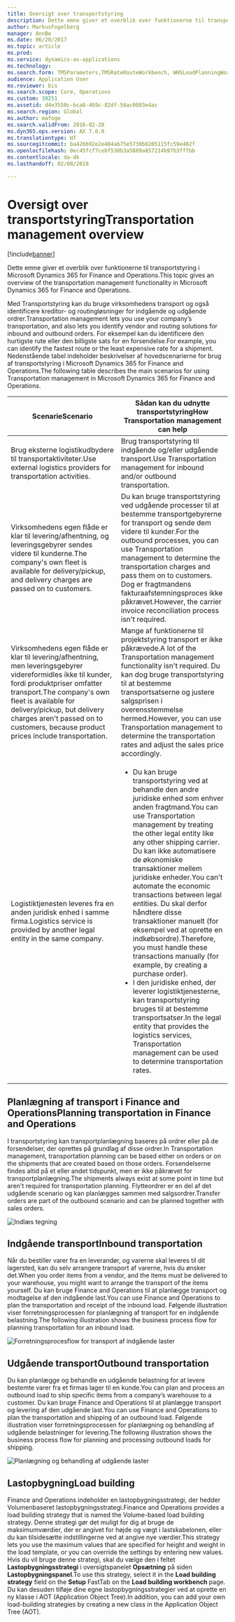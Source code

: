 ```yaml
---
title: Oversigt over transportstyring
description: Dette emne giver et overblik over funktionerne til transportstyring i Microsoft Dynamics 365 for Finance and Operations.
author: MarkusFogelberg
manager: AnnBe
ms.date: 06/20/2017
ms.topic: article
ms.prod: 
ms.service: dynamics-ax-applications
ms.technology: 
ms.search.form: TMSParameters,TMSRateRouteWorkbench, WHSLoadPlanningWorkbench
audience: Application User
ms.reviewer: bis
ms.search.scope: Core, Operations
ms.custom: 30251
ms.assetid: d4e3550c-bca8-469c-82df-56ac0083e4ac
ms.search.region: Global
ms.author: mafoge
ms.search.validFrom: 2016-02-28
ms.dyn365.ops.version: AX 7.0.0
ms.translationtype: HT
ms.sourcegitcommit: ba426692e2e404ab75e5730b8205115fc59e402f
ms.openlocfilehash: 0ec45fcf7cebf530b3a5889a857214b97b3fffbb
ms.contentlocale: da-dk
ms.lasthandoff: 02/08/2018

---
```


# <a name="transportation-management-overview"></a><span data-ttu-id="ec752-103">Oversigt over transportstyring</span><span class="sxs-lookup"><span data-stu-id="ec752-103">Transportation management overview</span></span>

[!include[banner](../includes/banner.md)]


<span data-ttu-id="ec752-104">Dette emne giver et overblik over funktionerne til transportstyring i Microsoft Dynamics 365 for Finance and Operations.</span><span class="sxs-lookup"><span data-stu-id="ec752-104">This topic gives an overview of the transportation management functionality in Microsoft Dynamics 365 for Finance and Operations.</span></span>

<span data-ttu-id="ec752-105">Med Transportstyring kan du bruge virksomhedens transport og også identificere kreditor- og routingløsninger for indgående og udgående ordrer.</span><span class="sxs-lookup"><span data-stu-id="ec752-105">Transportation management lets you use your company’s transportation, and also lets you identify vendor and routing solutions for inbound and outbound orders.</span></span> <span data-ttu-id="ec752-106">For eksempel kan du identificere den hurtigste rute eller den billigste sats for en forsendelse.</span><span class="sxs-lookup"><span data-stu-id="ec752-106">For example, you can identify the fastest route or the least expensive rate for a shipment.</span></span> <span data-ttu-id="ec752-107">Nedenstående tabel indeholder beskrivelser af hovedscenarierne for brug af transportstyring i Microsoft Dynamics 365 for Finance and Operations.</span><span class="sxs-lookup"><span data-stu-id="ec752-107">The following table describes the main scenarios for using Transportation management in Microsoft Dynamics 365 for Finance and Operations.</span></span>

<table>
<colgroup>
<col width="50%" />
<col width="50%" />
</colgroup>
<thead>
<tr class="header">
<th><span data-ttu-id="ec752-108">Scenarie</span><span class="sxs-lookup"><span data-stu-id="ec752-108">Scenario</span></span></th>
<th><span data-ttu-id="ec752-109">Sådan kan du udnytte transportstyring</span><span class="sxs-lookup"><span data-stu-id="ec752-109">How Transportation management can help</span></span></th>
</tr>
</thead>
<tbody>
<tr class="odd">
<td><span data-ttu-id="ec752-110">Brug eksterne logistikudbydere til transportaktiviteter.</span><span class="sxs-lookup"><span data-stu-id="ec752-110">Use external logistics providers for transportation activities.</span></span></td>
<td><span data-ttu-id="ec752-111">Brug transportstyring til indgående og/eller udgående transport.</span><span class="sxs-lookup"><span data-stu-id="ec752-111">Use Transportation management for inbound and/or outbound transportation.</span></span></td>
</tr>
<tr class="even">
<td><span data-ttu-id="ec752-112">Virksomhedens egen flåde er klar til levering/afhentning, og leveringsgebyrer sendes videre til kunderne.</span><span class="sxs-lookup"><span data-stu-id="ec752-112">The company's own fleet is available for delivery/pickup, and delivery charges are passed on to customers.</span></span></td>
<td><span data-ttu-id="ec752-113">Du kan bruge transportstyring ved udgående processer til at bestemme transportgebyrerne for transport og sende dem videre til kunder.</span><span class="sxs-lookup"><span data-stu-id="ec752-113">For the outbound processes, you can use Transportation management to determine the transportation charges and pass them on to customers.</span></span> <span data-ttu-id="ec752-114">Dog er fragtmandens fakturaafstemningsproces ikke påkrævet.</span><span class="sxs-lookup"><span data-stu-id="ec752-114">However, the carrier invoice reconciliation process isn't required.</span></span></td>
</tr>
<tr class="odd">
<td><span data-ttu-id="ec752-115">Virksomhedens egen flåde er klar til levering/afhentning, men leveringsgebyrer videreformidles ikke til kunder, fordi produktpriser omfatter transport.</span><span class="sxs-lookup"><span data-stu-id="ec752-115">The company's own fleet is available for delivery/pickup, but delivery charges aren't passed on to customers, because product prices include transportation.</span></span></td>
<td><span data-ttu-id="ec752-116">Mange af funktionerne til projektstyring transport er ikke påkrævede.</span><span class="sxs-lookup"><span data-stu-id="ec752-116">A lot of the Transportation management functionality isn't required.</span></span> <span data-ttu-id="ec752-117">Du kan dog bruge transportstyring til at bestemme transportsatserne og justere salgsprisen i overensstemmelse hermed.</span><span class="sxs-lookup"><span data-stu-id="ec752-117">However, you can use Transportation management to determine the transportation rates and adjust the sales price accordingly.</span></span></td>
</tr>
<tr class="even">
<td><span data-ttu-id="ec752-118">Logistiktjenesten leveres fra en anden juridisk enhed i samme firma.</span><span class="sxs-lookup"><span data-stu-id="ec752-118">Logistics service is provided by another legal entity in the same company.</span></span></td>
<td><ul>
<li><span data-ttu-id="ec752-119">Du kan bruge transportstyring ved at behandle den andre juridiske enhed som enhver anden fragtmand.</span><span class="sxs-lookup"><span data-stu-id="ec752-119">You can use Transportation management by treating the other legal entity like any other shipping carrier.</span></span> <span data-ttu-id="ec752-120">Du kan ikke automatisere de økonomiske transaktioner mellem juridiske enheder.</span><span class="sxs-lookup"><span data-stu-id="ec752-120">You can't automate the economic transactions between legal entities.</span></span> <span data-ttu-id="ec752-121">Du skal derfor håndtere disse transaktioner manuelt (for eksempel ved at oprette en indkøbsordre).</span><span class="sxs-lookup"><span data-stu-id="ec752-121">Therefore, you must handle these transactions manually (for example, by creating a purchase order).</span></span></li>
<li><span data-ttu-id="ec752-122">I den juridiske enhed, der leverer logistiktjenesterne, kan transportstyring bruges til at bestemme transportsatser.</span><span class="sxs-lookup"><span data-stu-id="ec752-122">In the legal entity that provides the logistics services, Transportation management can be used to determine transportation rates.</span></span></li>
</ul></td>
</tr>
</tbody>
</table>

## <a name="planning-transportation-in-finance-and-operations"></a><span data-ttu-id="ec752-123">Planlægning af transport i Finance and Operations</span><span class="sxs-lookup"><span data-stu-id="ec752-123">Planning transportation in Finance and Operations</span></span>
<span data-ttu-id="ec752-124">I transportstyring kan transportplanlægning baseres på ordrer eller på de forsendelser, der oprettes på grundlag af disse ordrer.</span><span class="sxs-lookup"><span data-stu-id="ec752-124">In Transportation management, transportation planning can be based either on orders or on the shipments that are created based on those orders.</span></span> <span data-ttu-id="ec752-125">Forsendelserne findes altid på et eller andet tidspunkt, men er ikke påkrævet for transportplanlægning.</span><span class="sxs-lookup"><span data-stu-id="ec752-125">The shipments always exist at some point in time but aren't required for transportation planning.</span></span> <span data-ttu-id="ec752-126">Flytteordrer er en del af det udgående scenario og kan planlægges sammen med salgsordrer.</span><span class="sxs-lookup"><span data-stu-id="ec752-126">Transfer orders are part of the outbound scenario and can be planned together with sales orders.</span></span> 

![Indlæs tegning](./media/Load-drawing1-1024x477.jpg)

## <a name="inbound-transportation"></a><span data-ttu-id="ec752-128">Indgående transport</span><span class="sxs-lookup"><span data-stu-id="ec752-128">Inbound transportation</span></span>
<span data-ttu-id="ec752-129">Når du bestiller varer fra en leverandør, og varerne skal leveres til dit lagersted, kan du selv arrangere transport af varerne, hvis du ønsker det.</span><span class="sxs-lookup"><span data-stu-id="ec752-129">When you order items from a vendor, and the items must be delivered to your warehouse, you might want to arrange the transport of the items yourself.</span></span> <span data-ttu-id="ec752-130">Du kan bruge Finance and Operations til at planlægge transport og modtagelse af den indgående last.</span><span class="sxs-lookup"><span data-stu-id="ec752-130">You can use Finance and Operations to plan the transportation and receipt of the inbound load.</span></span> <span data-ttu-id="ec752-131">Følgende illustration viser forretningsprocessen for planlægning af transport for en indgående belastning.</span><span class="sxs-lookup"><span data-stu-id="ec752-131">The following illustration shows the business process flow for planning transportation for an inbound load.</span></span> 

![Forretningsprocesflow for transport af indgående laster](./media/Businessprocessflowforinboundloadtransportation.jpg)

## <a name="outbound-transportation"></a><span data-ttu-id="ec752-133">Udgående transport</span><span class="sxs-lookup"><span data-stu-id="ec752-133">Outbound transportation</span></span>
<span data-ttu-id="ec752-134">Du kan planlægge og behandle en udgående belastning for at levere bestemte varer fra et firmas lager til en kunde.</span><span class="sxs-lookup"><span data-stu-id="ec752-134">You can plan and process an outbound load to ship specific items from a company’s warehouse to a customer.</span></span> <span data-ttu-id="ec752-135">Du kan bruge Finance and Operations til at planlægge transport og levering af den udgående last.</span><span class="sxs-lookup"><span data-stu-id="ec752-135">You can use Finance and Operations to plan the transportation and shipping of an outbound load.</span></span> <span data-ttu-id="ec752-136">Følgende illustration viser forretningsprocessen for planlægning og behandling af udgående belastninger for levering.</span><span class="sxs-lookup"><span data-stu-id="ec752-136">The following illustration shows the business process flow for planning and processing outbound loads for shipping.</span></span> 

![Planlægning og behandling af udgående laster](./media/Planningandprocessingoutboundloads.jpg)

## <a name="load-building"></a><span data-ttu-id="ec752-138">Lastopbygning</span><span class="sxs-lookup"><span data-stu-id="ec752-138">Load building</span></span>
<span data-ttu-id="ec752-139">Finance and Operations indeholder en lastopbygningsstrategi, der hedder Volumenbaseret lastopbygningsstrategi.</span><span class="sxs-lookup"><span data-stu-id="ec752-139">Finance and Operations provides a load building strategy that is named the Volume-based load building strategy.</span></span> <span data-ttu-id="ec752-140">Denne strategi gør det muligt for dig at bruge de maksimumværdier, der er angivet for højde og vægt i lastskabelonen, eller du kan tilsidesætte indstillingerne ved at angive nye værdier.</span><span class="sxs-lookup"><span data-stu-id="ec752-140">This strategy lets you use the maximum values that are specified for height and weight in the load template, or you can override the settings by entering new values.</span></span> <span data-ttu-id="ec752-141">Hvis du vil bruge denne strategi, skal du vælge den i feltet **Lastopbygningsstrategi** i oversigtspanelet **Opsætning** på siden **Lastopbygningspanel**.</span><span class="sxs-lookup"><span data-stu-id="ec752-141">To use this strategy, select it in the **Load building strategy** field on the **Setup** FastTab on the **Load building workbench** page.</span></span> <span data-ttu-id="ec752-142">Du kan desuden tilføje dine egne lastopbygningsstrategier ved at oprette en ny klasse i AOT (Application Object Tree).</span><span class="sxs-lookup"><span data-stu-id="ec752-142">In addition, you can add your own load-building strategies by creating a new class in the Application Object Tree (AOT).</span></span>




